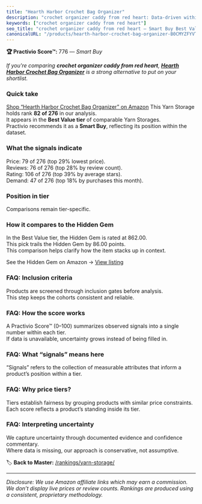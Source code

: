 ```yaml
---
title: "Hearth Harbor Crochet Bag Organizer"
description: "crochet organizer caddy from red heart: Data-driven within Best Value ranking using the Practivio Score™. Positioned by quality, value, demand, findability, mo…"
keywords: ["crochet organizer caddy from red heart"]
seo_title: "crochet organizer caddy from red heart — Smart Buy Best Value (2025)"
canonicalURL: "/products/hearth-harbor-crochet-bag-organizer-B0CMYZFYVT/"
---
```


**🏆 Practivio Score™:** 776 — _Smart Buy_


*If you're comparing **crochet organizer caddy from red heart**, **[Hearth Harbor Crochet Bag Organizer](https://www.amazon.com/dp/B0CMYZFYVT?tag=practivio-20)** is a strong alternative to put on your shortlist.*
### Quick take
[Shop “Hearth Harbor Crochet Bag Organizer” on Amazon](https://www.amazon.com/dp/B0CMYZFYVT?tag=practivio-20)
This Yarn Storage holds rank **82 of 276** in our analysis.  
It appears in the **Best Value tier** of comparable Yarn Storages.  
Practivio recommends it as a **Smart Buy**, reflecting its position within the dataset.

### What the signals indicate
Price: 79 of 276 (top 29% lowest price).  
Reviews: 76 of 276 (top 28% by review count).  
Rating: 106 of 276 (top 39% by average stars).  
Demand: 47 of 276 (top 18% by purchases this month).

### Position in tier
Comparisons remain tier-specific.

### How it compares to the Hidden Gem
In the Best Value tier, the Hidden Gem is rated at 862.00.  
This pick trails the Hidden Gem by 86.00 points.  
This comparison helps clarify how the item stacks up in context.  

See the Hidden Gem on Amazon → [View listing](https://www.amazon.com/dp/B085ZV98JM?tag=practivio-20)

### FAQ: Inclusion criteria
Products are screened through inclusion gates before analysis.  
This step keeps the cohorts consistent and reliable.

### FAQ: How the score works
A Practivio Score™ (0–100) summarizes observed signals into a single number within each tier.  
If data is unavailable, uncertainty grows instead of being filled in.

### FAQ: What “signals” means here
“Signals” refers to the collection of measurable attributes that inform a product’s position within a tier.

### FAQ: Why price tiers?
Tiers establish fairness by grouping products with similar price constraints.  
Each score reflects a product’s standing inside its tier.

### FAQ: Interpreting uncertainty
We capture uncertainty through documented evidence and confidence commentary.  
Where data is missing, our approach is conservative, not assumptive.


🏷️ **Back to Master:** [/rankings/yarn-storage/](/rankings/yarn-storage/)

---
_Disclosure: We use Amazon affiliate links which may earn a commission. We don’t display live prices or review counts. Rankings are produced using a consistent, proprietary methodology._
